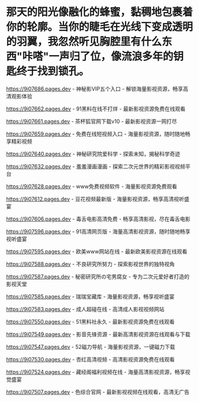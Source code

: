 # 那天的阳光像融化的蜂蜜，黏稠地包裹着你的轮廓。当你的睫毛在光线下变成透明的羽翼，我忽然听见胸腔里有什么东西"咔嗒"一声归了位，像流浪多年的钥匙终于找到锁孔。

https://9i07686.pages.dev - 神秘影VIP五个入口 - 解锁海量影视资源，畅享高清观影体验

https://9i07662.pages.dev - 91黑料在线不打烊 - 最新影视资源免费在线观看

https://9i07661.pages.dev - 茶杯狐官网下载v10 - 最新影视资源一网打尽

https://9i07659.pages.dev - 免费在线短视频入口 - 海量影视资源，随时随地畅享精彩视频

https://9i07640.pages.dev - 神秘研究院爱科学 - 探索未知，揭秘科学奇迹

https://9i07632.pages.dev - 羞羞漫画漫画 - 探索二次元世界的精彩影视视频平台

https://9i07628.pages.dev - www免费视频软件 - 海量影视资源免费观看

https://9i07612.pages.dev - 豆花视频最新版 - 海量影视资源，畅享高清视听盛宴

https://9i07606.pages.dev - 毒舌电影高清免费 - 畅享高清影视，尽在毒舌电影

https://9i07596.pages.dev - 91高清网页版 - 海量高清影视资源，随时随地畅享视听盛宴

https://9i07595.pages.dev - 欧美www网站在线 - 最新欧美影视资源在线观看

https://9i07588.pages.dev - 不良研究所努力 - 探索影视世界的独特视角

https://9i07587.pages.dev - 秘密研究所の宅男腐女 - 专为二次元爱好者打造的影视天堂

https://9i07585.pages.dev - 瑞瑞宝藏库 - 海量影视资源，畅享视听盛宴

https://9i07583.pages.dev - 成人超碰在线 - 高清成人影视视频网站

https://9i07550.pages.dev - 51黑料社永久 - 最新影视资源免费在线观看

https://9i07549.pages.dev - 影音先锋资源 - 最新高清影视资源在线观看与下载

https://9i07547.pages.dev - 52磁力导航 - 海量影视资源，一键磁力下载

https://9i07530.pages.dev - 杏红高清视频 - 高清影视资源免费在线观看

https://9i07524.pages.dev - 藏经阁福利视频在线 - 海量高清影视资源，畅享视觉盛宴

https://9i07507.pages.dev - 色综合官网 - 最新影视视频在线观看，高清无广告
